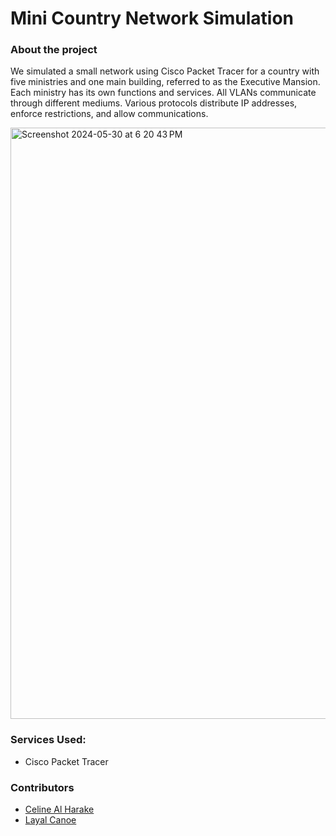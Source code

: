 # Mini Country Network Simulation
### About the project
We simulated a small network using Cisco Packet Tracer for a country with five ministries and one main building, referred to as the Executive Mansion. Each ministry has its own functions and services. All VLANs communicate through different mediums. Various protocols distribute IP addresses, enforce restrictions, and allow communications.
<br>

<img width="946" alt="Screenshot 2024-05-30 at 6 20 43 PM" src="https://github.com/CelineHarakee/Mini-Country-Network-Simulation/assets/126262323/6d2c29d9-55ae-4c78-bd17-dc59d8c2b094">

### Services Used:
- Cisco Packet Tracer

### Contributors
- [Celine Al Harake](https://github.com/CelineHarakee)
- [Layal Canoe](https://github.com/layalcanoe)
